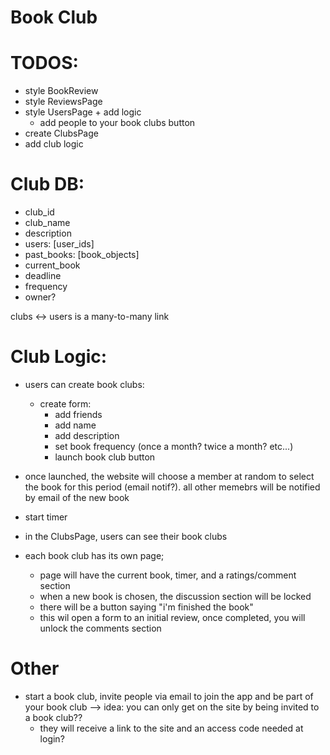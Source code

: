 # Book Club

# TODOS:

- style BookReview
- style ReviewsPage
- style UsersPage + add logic
    - add people to your book clubs button
- create ClubsPage
- add club logic

# Club DB:
- club_id
- club_name
- description
- users: [user_ids]
- past_books: [book_objects]
- current_book
- deadline
- frequency
- owner?

clubs <-> users is a many-to-many link

# Club Logic:
- users can create book clubs:
    - create form:
        - add friends
        - add name
        - add description
        - set book frequency (once a month? twice a month? etc...)
        - launch book club button
- once launched, the website will choose a member at random to select the book for this period (email notif?). all other memebrs will be notified by email of the new book
- start timer

- in the ClubsPage, users can see their book clubs
- each book club has its own page;
    - page will have the current book, timer, and a ratings/comment section
    - when a new book is chosen, the discussion section will be locked
    - there will be a button saying "i'm finished the book"
    - this wil open a form to an initial review, once completed, you will unlock the comments section

# Other

- start a book club, invite people via email to join the app and be part of your book club
--> idea: you can only get on the site by being invited to a book club??
    - they will receive a link to the site and an access code needed at login?



